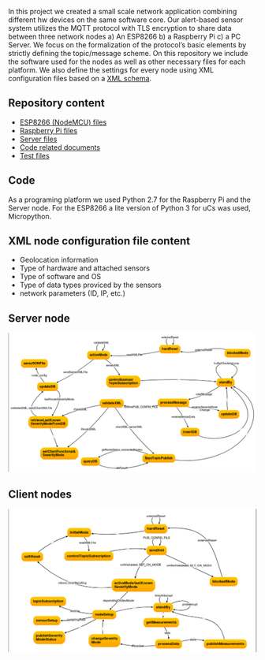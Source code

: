 In this project we created a small scale network application combining different hw devices on the same software core. Our alert-based sensor system utilizes the MQTT protocol with TLS encryption to share data between three network nodes a) An ESP8266 b) a Raspberry Pi c) a PC Server. We focus on the formalization of the protocol’s basic elements by strictly defining the topic/message scheme. On this repository we include the software used for the nodes as well as other necessary files for each platform. We also define the settings for every node using XML configuration files based on a [XML schema](https://github.com/evlog/mqtt_sensor_network/blob/master/server/xml/node_config_schema.xsd).  

Repository content
--------

*  [ESP8266 (NodeMCU) files](https://github.com/evlog/mqtt_sensor_network/tree/master/NodeMCU)
*  [Raspberry Pi files](https://github.com/evlog/mqtt_sensor_network/tree/master/RaspberryPi)
*  [Server files](https://github.com/evlog/mqtt_sensor_network/tree/master/server)
*  [Code related documents](https://github.com/evlog/mqtt_sensor_network/tree/master/docs)
*  [Test files](https://github.com/evlog/mqtt_sensor_network/tree/master/tests)

Code
--------

As a programing platform we used Python 2.7 for the Raspberry Pi and the Server node. For the ESP8266 a lite version of Python 3 for uCs was used, Micropython.


XML node configuration file content
--------

*  Geolocation information
*  Type of hardware and attached sensors
*  Type of software and OS
*  Type of data types proviced by the sensors
*  network parameters (ID, IP, etc.)


Server node
--------

<img src="https://github.com/evlog/mqtt_sensor_network/blob/master/readme_files/sn_state_diagram.png" width="737" />

Client nodes
--------

<img src="https://github.com/evlog/mqtt_sensor_network/blob/master/readme_files/cn2_state_diagram.png" width="737" />








